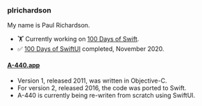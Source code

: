 ### plrichardson

My name is Paul Richardson.

- 🏋️ Currently working on [100 Days of Swift][1].
- ✅ [100 Days of SwiftUI][2] completed, November 2020.

#### [A-440.app][3]

- Version 1, released 2011, was written in Objective-C.
- For version 2, released 2016, the code was ported to Swift.
- A-440 is currently being re-writen from scratch using SwiftUI.

[1]: https://www.hackingwithswift.com/100
[2]: https://www.hackingwithswift.com/100/swiftui
[3]: https://apps.apple.com/us/app/a-440-tuning-fork/id335593282

<!--
**plrichardson/plrichardson** is a ✨ _special_ ✨ repository because its `README.md` (this file) appears on your GitHub profile.

Here are some ideas to get you started:

- 🔭 I’m currently working on ...
- 🌱 I’m currently learning ...
- 👯 I’m looking to collaborate on ...
- 🤔 I’m looking for help with ...
- 💬 Ask me about ...
- 📫 How to reach me: ...
- 😄 Pronouns: ...
- ⚡ Fun fact: ...
-->
